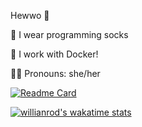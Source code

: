 Hewwo 👋

🧦 I wear programming socks

🐋 I work with Docker!

🏳️‍⚧️ Pronouns: she/her

[![Readme Card](https://github-readme-stats.vercel.app/api/pin/?username=yatima1460&repo=Windows-Docker-Images)](https://github.com/yatima1460/Windows-Docker-Images)

[![willianrod's wakatime stats](https://github-readme-stats.vercel.app/api/wakatime?username=yatima1460)](#)
